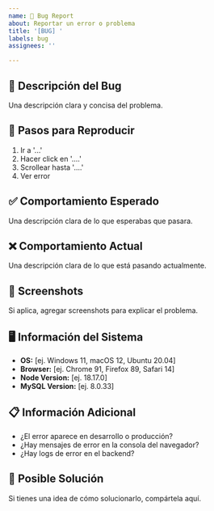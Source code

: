 ```yaml
---
name: 🐛 Bug Report
about: Reportar un error o problema
title: '[BUG] '
labels: bug
assignees: ''

---
```


## 🐛 **Descripción del Bug**
Una descripción clara y concisa del problema.

## 🔄 **Pasos para Reproducir**
1. Ir a '...'
2. Hacer click en '....'
3. Scrollear hasta '....'
4. Ver error

## ✅ **Comportamiento Esperado**
Una descripción clara de lo que esperabas que pasara.

## ❌ **Comportamiento Actual**
Una descripción clara de lo que está pasando actualmente.

## 📸 **Screenshots**
Si aplica, agregar screenshots para explicar el problema.

## 🖥️ **Información del Sistema**
- **OS:** [ej. Windows 11, macOS 12, Ubuntu 20.04]
- **Browser:** [ej. Chrome 91, Firefox 89, Safari 14]
- **Node Version:** [ej. 18.17.0]
- **MySQL Version:** [ej. 8.0.33]

## 📋 **Información Adicional**
- ¿El error aparece en desarrollo o producción?
- ¿Hay mensajes de error en la consola del navegador?
- ¿Hay logs de error en el backend?

## 🔧 **Posible Solución**
Si tienes una idea de cómo solucionarlo, compártela aquí.